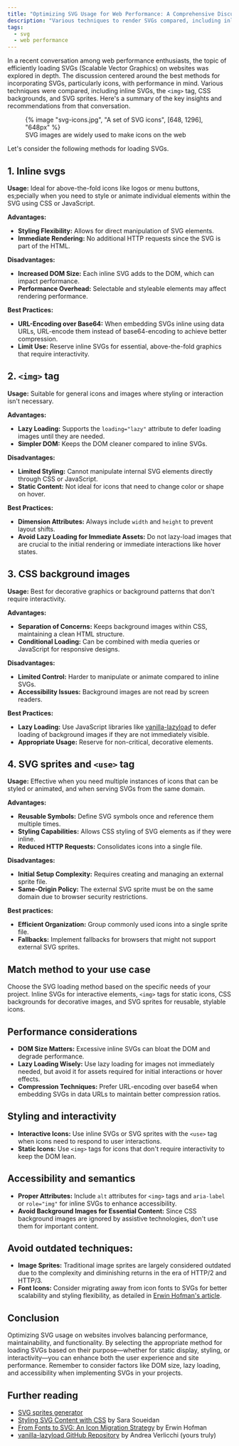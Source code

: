 ```yaml
---
title: "Optimizing SVG Usage for Web Performance: A Comprehensive Discussion"
description: "Various techniques to render SVGs compared, including inline SVGs, the `<img>` tag, CSS backgrounds, and SVG sprites. Here's a summary of the key insights and recommendations from a design and web performance standpoint."
tags:
  - svg
  - web performance
---
```


In a recent conversation among web performance enthusiasts, the topic of efficiently loading SVGs (Scalable Vector Graphics) on websites was explored in depth. The discussion centered around the best methods for incorporating SVGs, particularly icons, with performance in mind. Various techniques were compared, including inline SVGs, the `<img>` tag, CSS backgrounds, and SVG sprites. Here's a summary of the key insights and recommendations from that conversation.

<figure>
	{% image "svg-icons.jpg", "A set of SVG icons", [648, 1296], "648px" %}
	<figcaption>SVG images are widely used to make icons on the web</figcaption>
</figure>

Let's consider the following methods for loading SVGs.

## 1. Inline svgs

**Usage:** Ideal for above-the-fold icons like logos or menu buttons, es;pecially when you need to style or animate individual elements within the SVG using CSS or JavaScript.

**Advantages:**

- **Styling Flexibility:** Allows for direct manipulation of SVG elements.
- **Immediate Rendering:** No additional HTTP requests since the SVG is part of the HTML.

**Disadvantages:**

- **Increased DOM Size:** Each inline SVG adds to the DOM, which can impact performance.
- **Performance Overhead:** Selectable and styleable elements may affect rendering performance.

**Best Practices:**

- **URL-Encoding over Base64:** When embedding SVGs inline using data URLs, URL-encode them instead of base64-encoding to achieve better compression.
- **Limit Use:** Reserve inline SVGs for essential, above-the-fold graphics that require interactivity.

## 2. `<img>` tag

**Usage:** Suitable for general icons and images where styling or interaction isn't necessary.

**Advantages:**

- **Lazy Loading:** Supports the `loading="lazy"` attribute to defer loading images until they are needed.
- **Simpler DOM:** Keeps the DOM cleaner compared to inline SVGs.

**Disadvantages:**

- **Limited Styling:** Cannot manipulate internal SVG elements directly through CSS or JavaScript.
- **Static Content:** Not ideal for icons that need to change color or shape on hover.

**Best Practices:**

- **Dimension Attributes:** Always include `width` and `height` to prevent layout shifts.
- **Avoid Lazy Loading for Immediate Assets:** Do not lazy-load images that are crucial to the initial rendering or immediate interactions like hover states.

## 3. CSS background images

**Usage:** Best for decorative graphics or background patterns that don't require interactivity.

**Advantages:**

- **Separation of Concerns:** Keeps background images within CSS, maintaining a clean HTML structure.
- **Conditional Loading:** Can be combined with media queries or JavaScript for responsive designs.

**Disadvantages:**

- **Limited Control:** Harder to manipulate or animate compared to inline SVGs.
- **Accessibility Issues:** Background images are not read by screen readers.

**Best Practices:**

- **Lazy Loading:** Use JavaScript libraries like [vanilla-lazyload](https://github.com/verlok/vanilla-lazyload) to defer loading of background images if they are not immediately visible.
- **Appropriate Usage:** Reserve for non-critical, decorative elements.

## 4. SVG sprites and `<use>` tag

**Usage:** Effective when you need multiple instances of icons that can be styled or animated, and when serving SVGs from the same domain.

**Advantages:**

- **Reusable Symbols:** Define SVG symbols once and reference them multiple times.
- **Styling Capabilities:** Allows CSS styling of SVG elements as if they were inline.
- **Reduced HTTP Requests:** Consolidates icons into a single file.

**Disadvantages:**

- **Initial Setup Complexity:** Requires creating and managing an external sprite file.
- **Same-Origin Policy:** The external SVG sprite must be on the same domain due to browser security restrictions.

**Best practices:**

- **Efficient Organization:** Group commonly used icons into a single sprite file.
- **Fallbacks:** Implement fallbacks for browsers that might not support external SVG sprites.

## Match method to your use case

Choose the SVG loading method based on the specific needs of your project. Inline SVGs for interactive elements, `<img>` tags for static icons, CSS backgrounds for decorative images, and SVG sprites for reusable, stylable icons.

## Performance considerations

- **DOM Size Matters:** Excessive inline SVGs can bloat the DOM and degrade performance.
- **Lazy Loading Wisely:** Use lazy loading for images not immediately needed, but avoid it for assets required for initial interactions or hover effects.
- **Compression Techniques:** Prefer URL-encoding over base64 when embedding SVGs in data URLs to maintain better compression ratios.

## Styling and interactivity

- **Interactive Icons:** Use inline SVGs or SVG sprites with the `<use>` tag when icons need to respond to user interactions.
- **Static Icons:** Use `<img>` tags for icons that don't require interactivity to keep the DOM lean.

## Accessibility and semantics

- **Proper Attributes:** Include `alt` attributes for `<img>` tags and `aria-label` or `role="img"` for inline SVGs to enhance accessibility.
- **Avoid Background Images for Essential Content:** Since CSS background images are ignored by assistive technologies, don't use them for important content.

## Avoid outdated techniques:

- **Image Sprites:** Traditional image sprites are largely considered outdated due to the complexity and diminishing returns in the era of HTTP/2 and HTTP/3.
- **Font Icons:** Consider migrating away from icon fonts to SVGs for better scalability and styling flexibility, as detailed in [Erwin Hofman's article](https://calendar.perfplanet.com/2021/from-fonts-to-svg-an-icon-migration-strategy/).

## Conclusion

Optimizing SVG usage on websites involves balancing performance, maintainability, and functionality. By selecting the appropriate method for loading SVGs based on their purpose—whether for static display, styling, or interactivity—you can enhance both the user experience and site performance. Remember to consider factors like DOM size, lazy loading, and accessibility when implementing SVGs in your projects.

## Further reading

- [SVG sprites generator](https://svgsprit.es/)
- [Styling SVG <use> Content with CSS](https://tympanus.net/codrops/2015/07/16/styling-svg-use-content-css/) by Sara Soueidan
- [From Fonts to SVG: An Icon Migration Strategy](https://calendar.perfplanet.com/2021/from-fonts-to-svg-an-icon-migration-strategy/) by Erwin Hofman
- [vanilla-lazyload GitHub Repository](https://github.com/verlok/vanilla-lazyload) by Andrea Verlicchi (yours truly)